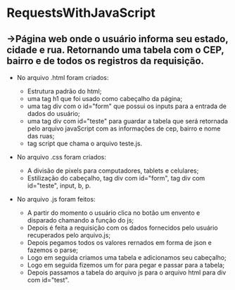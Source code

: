 # RequestsWithJavaScript

## ->Página web onde o usuário informa seu estado, cidade e rua. Retornando uma tabela com o CEP, bairro e de todos os registros da requisição.

- No arquivo .html foram criados:
  - Estrutura padrão do html;
  - uma tag h1 que foi usado como cabeçalho da página;
  - uma tag div com o id="form" que possui os inputs para a entrada de dados do usuário;
  - uma tag div com id="teste" para guardar a tabela que será retornada pelo arquivo javaScript com as informações de cep, bairro e nome das ruas;
  - tag script que chama o arquivo teste.js.
    
- No arquivo .css foram criados:
  - A divisão de pixels para computadores, tablets e celulares;
  - Estilização do cabeçalho, tag div com id="form", tag div com id="teste", input, b, p.
    
- No arquivo .js foram feitos:
    - A partir do momento o usuário clica no botão um envento e disparado chamando a função do js;
    - Depois é feita a requisição com os dados fornecidos pelo usuário recuperados pelo arquivo.js;
    - Depois pegamos todos os valores rernados em forma de json e fazemos o parse;
    - Logo em seguida criamos uma tabela e adicionamos seu cabeçalho;
    - Logo em seguida fizemos um for para pegar e passar para a tabela;
    - Depois passamos a tabela do arquivo js para o arquivo html para div com id="test".
 
